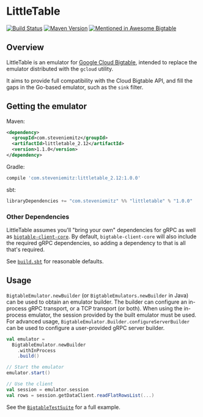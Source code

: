 # LittleTable

[![Build Status](https://github.com/steveniemitz/littletable/actions/workflows/ci.yml/badge.svg)](https://github.com/steveniemitz/littletable/actions/workflows/ci.yml)
[![Maven Version](https://img.shields.io/maven-central/v/com.steveniemitz/littletable_2.12?label=littletable_2.12)](http://search.maven.org/#search|gav|1|g:"com.steveniemitz")
[![Mentioned in Awesome Bigtable](https://awesome.re/mentioned-badge-flat.svg)](https://github.com/zrosenbauer/awesome-bigtable)

## Overview

LittleTable is an emulator for [Google Cloud Bigtable](https://cloud.google.com/bigtable/), intended
to replace the emulator distributed with the `gcloud` utility.

It aims to provide full compatibility with the Cloud Bigtable API,
and fill the gaps in the Go-based emulator, such as the `sink` filter.

## Getting the emulator

Maven:
```xml
<dependency>
  <groupId>com.steveniemitz</groupId>
  <artifactId>littletable_2.12</artifactId>
  <version>1.1.0</version>
</dependency>
```

Gradle:
```gradle
compile 'com.steveniemitz:littletable_2.12:1.0.0'
```

sbt:
```sbt
libraryDependencies += "com.steveniemitz" %% "littletable" % "1.0.0"
```

### Other Dependencies

LittleTable assumes you'll "bring your own" dependencies for gRPC as well as [`bigtable-client-core`](https://mvnrepository.com/artifact/com.google.cloud.bigtable/bigtable-client-core).
By default, `bigtable-client-core` will also include the required gRPC dependencies, so adding a
dependency to that is all that's required.

See [`build.sbt`](build.sbt) for reasonable defaults.

## Usage
 
`BigtableEmulator.newBuilder` (or `BigtableEmulators.newBuilder` in Java) can be used to obtain an 
emulator builder.  The builder can configure an in-process gRPC transport, or a TCP transport 
(or both).  When using the in-process emulator, the session provided by the built emulator must be 
used.  For advanced usage, `BigtableEmulator.Builder.configureServerBuilder` can be used to 
configure a user-provided gRPC server builder.

```scala
val emulator = 
  BigtableEmulator.newBuilder
    .withInProcess
    .build()

// Start the emulator    
emulator.start()

// Use the client
val session = emulator.session
val rows = session.getDataClient.readFlatRowsList(...)
```

See the [`BigtableTestSuite`](src/test/scala/com/steveniemitz/littletable/BigtableTestSuite.scala) for a full example.
